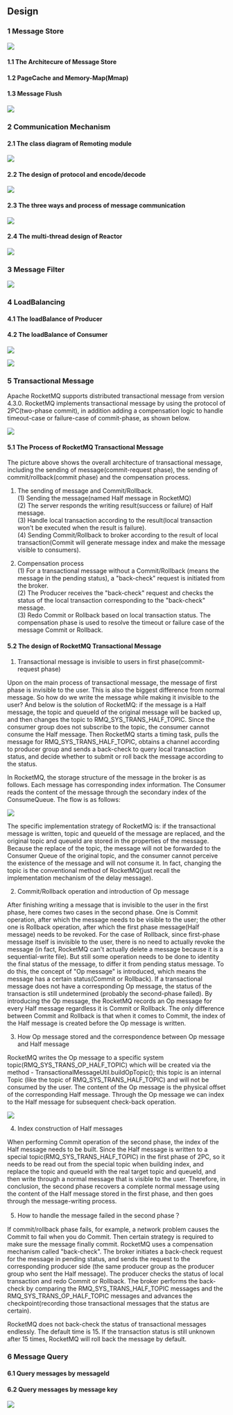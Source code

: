 
##  Design
### 1 Message Store

![](../cn/image/rocketmq_design_1.png)


#### 1.1 The Architecure of Message Store

#### 1.2 PageCache and Memory-Map(Mmap)

#### 1.3 Message Flush

![](../cn/image/rocketmq_design_2.png)


### 2 Communication Mechanism

#### 2.1 The class diagram of Remoting module

![](../cn/image/rocketmq_design_3.png)

#### 2.2 The design of protocol and encode/decode

![](../cn/image/rocketmq_design_4.png)


#### 2.3 The three ways and process of message communication 

![](../cn/image/rocketmq_design_5.png)

#### 2.4 The multi-thread design of Reactor

![](../cn/image/rocketmq_design_6.png)


### 3 Message Filter

![](../cn/image/rocketmq_design_7.png)

### 4 LoadBalancing

#### 4.1 The loadBalance of Producer

#### 4.2 The loadBalance of Consumer

![](../cn/image/rocketmq_design_8.png)


![](../cn/image/rocketmq_design_9.png)



### 5 Transactional Message
Apache RocketMQ supports distributed transactional message from version 4.3.0. RocketMQ implements transactional message by using the protocol of 2PC(two-phase commit), in addition adding a compensation logic to handle timeout-case or failure-case of commit-phase, as shown below.

![](../cn/image/rocketmq_design_10.png)

#### 5.1 The Process of RocketMQ Transactional Message
The picture above shows the overall architecture of transactional message, including the sending of message(commit-request phase), the sending of commit/rollback(commit phase) and the compensation process.

1. The sending of message and Commit/Rollback.  
  (1) Sending the message(named Half message in RocketMQ)  
  (2) The server responds the writing result(success or failure) of Half message.  
  (3) Handle local transaction according to the result(local transaction won't be executed when the result is failure).  
  (4) Sending Commit/Rollback to broker according to the result of local transaction(Commit will generate message index and make the message visible to consumers).

2. Compensation process  
  (1) For a transactional message without a Commit/Rollback (means the message in the pending status), a "back-check" request is initiated from the broker.  
  (2) The Producer receives the "back-check" request and checks the status of the local transaction corresponding to the "back-check" message.  
  (3) Redo Commit or Rollback based on local transaction status.
The compensation phase is used to resolve the timeout or failure case of the message Commit or Rollback.

#### 5.2 The design of RocketMQ Transactional Message
1. Transactional message is invisible to users in first phase(commit-request phase)   
  
  Upon on the main process of transactional message, the message of first phase is invisible to the user. This is also the biggest difference from normal message. So how do we write the message while making it invisible to the user? And below is the solution of RocketMQ: if the message is a Half message, the topic and queueId of the original message will be backed up, and then changes the topic to RMQ_SYS_TRANS_HALF_TOPIC. Since the consumer group does not subscribe to the topic, the consumer cannot consume the Half message. Then RocketMQ starts a timing task, pulls the message for RMQ_SYS_TRANS_HALF_TOPIC, obtains a channel according to producer group and sends a back-check to query local transaction status, and decide whether to submit or roll back the message according to the status.  
  
  In RocketMQ, the storage structure of the message in the broker is as follows. Each message has corresponding index information. The Consumer reads the content of the message through the secondary index of the ConsumeQueue. The flow is as follows:

![](../cn/image/rocketmq_design_11.png)

  The specific implementation strategy of RocketMQ is: if the transactional message is written, topic and queueId of the message are replaced, and the original topic and queueId are stored in the properties of the message. Because the replace of the topic, the message will not be forwarded to the Consumer Queue of the original topic, and the consumer cannot perceive the existence of the message and will not consume it. In fact, changing the topic is the conventional method of RocketMQ(just recall the implementation mechanism of the delay message).

2. Commit/Rollback operation and introduction of Op message  
  
  After finishing writing a message that is invisible to the user in the first phase, here comes two cases in the second phase. One is Commit operation, after which the message needs to be visible to the user; the other one is Rollback operation, after which the first phase message(Half message) needs to be revoked. For the case of Rollback, since first-phase message itself is invisible to the user, there is no need to actually revoke the message (in fact, RocketMQ can't actually delete a message because it is a sequential-write file). But still some operation needs to be done to identity the final status of the message, to differ it from pending status message. To do this, the concept of "Op message" is introduced, which means the message has a certain status(Commit or Rollback). If a transactional message does not have a corresponding Op message, the status of the transaction is still undetermined (probably the second-phase failed). By introducing the Op message, the RocketMQ records an Op message for every Half message regardless it is Commit or Rollback. The only difference between Commit and Rollback is that when it comes to Commit, the index of the Half message is created before the Op message is written.

3. How Op message stored and the correspondence between Op message and Half message  
  
  RocketMQ writes the Op message to a specific system topic(RMQ_SYS_TRANS_OP_HALF_TOPIC) which will be created via the method - TransactionalMessageUtil.buildOpTopic(); this topic is an internal Topic (like the topic of RMQ_SYS_TRANS_HALF_TOPIC) and will not be consumed by the user. The content of the Op message is the physical offset of the corresponding Half message. Through the Op message we can index to the Half message for subsequent check-back operation.

![](../cn/image/rocketmq_design_12.png)

4. Index construction of Half messages  
  
  When performing Commit operation of the second phase, the index of the Half message needs to be built. Since the Half message is written to a special topic(RMQ_SYS_TRANS_HALF_TOPIC) in the first phase of 2PC, so it needs to be read out from the special topic when building index, and replace the topic and queueId with the real target topic and queueId, and then write through a normal message that is visible to the user. Therefore, in conclusion, the second phase recovers a complete normal message using the content of the Half message stored in the first phase, and then goes through the message-writing process.

5. How to handle the message failed in the second phase？
  
  If commit/rollback phase fails, for example, a network problem causes the Commit to fail when you do Commit. Then certain strategy is required to make sure the message finally commit. RocketMQ uses a compensation mechanism called "back-check". The broker initiates a back-check request for the message in pending status, and sends the request to the corresponding producer side (the same producer group as the producer group who sent the Half message). The producer checks the status of local transaction and redo Commit or Rollback. The broker performs the back-check by comparing the RMQ_SYS_TRANS_HALF_TOPIC messages and the RMQ_SYS_TRANS_OP_HALF_TOPIC messages and advances the checkpoint(recording those transactional messages that the status are certain).

  RocketMQ does not back-check the status of transactional messages endlessly. The default time is 15. If the transaction status is still unknown after 15 times, RocketMQ will roll back the message by default.
### 6 Message Query

#### 6.1 Query messages by messageId

#### 6.2 Query messages by message key

![](../cn/image/rocketmq_design_13.png)
